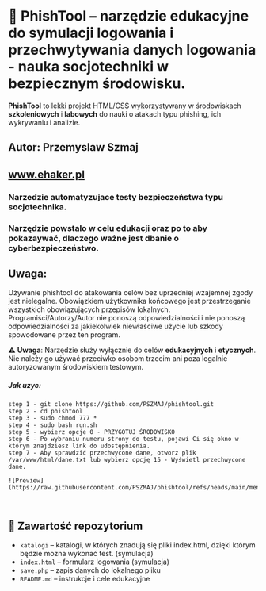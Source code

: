 # 📧 PhishTool – narzędzie edukacyjne do symulacji logowania i przechwytywania danych logowania - nauka socjotechniki w bezpiecznym środowisku.
**PhishTool** to lekki projekt HTML/CSS wykorzystywany w środowiskach **szkoleniowych** i **labowych** do nauki o atakach typu phishing, ich wykrywaniu i analizie.
## Autor: Przemyslaw Szmaj
## www.ehaker.pl
### Narzedzie automatyzujace testy bezpieczeństwa typu socjotechnika.
### Narzędzie powstalo w celu edukacji oraz po to aby pokazaywać, dlaczego ważne jest dbanie o cyberbezpieczeństwo.



## Uwaga:
Używanie phishtool do atakowania celów bez uprzedniej wzajemnej zgody jest nielegalne. Obowiązkiem użytkownika końcowego jest przestrzeganie wszystkich obowiązujących przepisów lokalnych. Programiści/Autorzy/Autor nie ponoszą odpowiedzialności i nie ponoszą odpowiedzialności za jakiekolwiek niewłaściwe użycie lub szkody spowodowane przez ten program.

⚠️ **Uwaga**: Narzędzie służy wyłącznie do celów **edukacyjnych** i **etycznych**. Nie należy go używać przeciwko osobom trzecim ani poza legalnie autoryzowanym środowiskiem testowym.





##### Jak uzyc:
```
step 1 - git clone https://github.com/PSZMAJ/phishtool.git
step 2 - cd phishtool
step 3 - sudo chmod 777 *
step 4 - sudo bash run.sh
step 5 - wybierz opcje 0 - PRZYGOTUJ ŚRODOWISKO
step 6 - Po wybraniu numeru strony do testu, pojawi Ci się okno w którym znajdziesz link do udostępnienia. 
step 7 - Aby sprawdzić przechwycone dane, otworz plik /var/www/html/dane.txt lub wybierz opcję 15 - Wyświetl przechwycone dane.

![Preview](https://raw.githubusercontent.com/PSZMAJ/phishtool/refs/heads/main/menu.PNG)



```


## 📁 Zawartość repozytorium
- `katalogi` – katalogi, w których znadują się pliki index.html, dzięki którym będzie mozna wykonać test. (symulacja)
- `index.html` – formularz logowania (symulacja)
- `save.php` – zapis danych do lokalnego pliku
- `README.md` – instrukcje i cele edukacyjne
